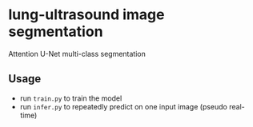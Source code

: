 # lung-ultrasound image segmentation
Attention U-Net multi-class segmentation

## Usage
- run ```train.py``` to train the model
- run ```infer.py``` to repeatedly predict on one input image (pseudo real-time)
